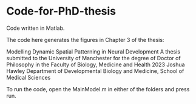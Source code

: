 # Code-for-PhD-thesis

Code written in Matlab.

The code here generates the figures in Chapter 3 of the thesis:

Modelling Dynamic Spatial Patterning in Neural
Development
A thesis submitted to the University of Manchester for the degree of
Doctor of Philosophy
in the Faculty of Biology, Medicine and Health
2023
Joshua Hawley
Department of Developmental Biology and Medicine, School of Medical Sciences

To run the code, open the MainModel.m in either of the folders and press run. 
